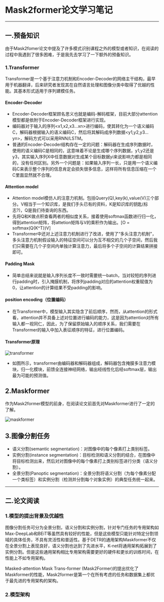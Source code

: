 # Mask2former论文学习笔记

***

## 一.预备知识

由于Mask2fomer论文中提及了许多模式识别课程之外的模型或者知识，在阅读的过程中我遇到了很多困难，于是我先去学习了一下额外的预备知识。

### 1.Transformer

Transformer是一个基于注意力机制和Encoder-Decoder的网络主干结构，最早用于机器翻译，后来研究者发现其在自然语言处理和图像分类中取得了优越的性能。其基本形式适用于序列建模任务。

#### Encoder-Decoder

* Encoder-Decoder框架顾名思义也就是编码-解码框架，目前大部分attention模型都是依附于Encoder-Decoder框架进行实现。
* 编码器对于输入的序列<x1,x2,x3…xn>进行编码，使其转化为一个语义编码C，解码器根据输入的语义编码C，然后将其解码成序列数据<y1,y2,y3…yn>，解码方式可以采用RNN/LSTM。
* 普通的Encoder-Decoder结构存在一定的问题：解码器在生成序列数据时，使用的语义编码C是相同的，这意味着不论是生成哪个序列数据，y1,y2还是y3，其实输入序列X中任意数据对生成某个目标数据yi来说影响力都是相同的，没有任何区别。另外一个问题是：如果输入序列一长，只是用一个语义编码C来表示整个序列的信息肯定会损失很多信息，这样将所有信息压缩在一个C里面显然就不合理。

#### Attention model

* Attention model模仿人的注意力机制。包括Query(Q),key(k),value(V)三个部分。V相当于一个知识库，是我们手头已有的资料，K是知识库的钥匙(标志?)，Q是我们待查询的东西。
* 先将Q和K做点积查看两者的相似度关系，接着使用softmax函数进行归一化，得到attention矩阵，将attetion矩阵与V的乘积作为输出。\[O = softmax(Q{K^T})V\]
* Transformer中还对上述注意力机制进行了改进，使用了“多头注意力机制”，多头注意力机制假设输入的特征空间可以分为互不相交的几个子空间，然后我们只需要在几个子空间内单独计算注意力，最后将多个子空间的计算结果拼接即可。

#### Padding Mask

* 简单总结来说就是输入序列长度不一致时需要统一batch，当对较短的序列进行padding时，引入掩膜机制，将序列padding对应的attention权重赋值为0，让attention的计算结果不受padding的影响。

#### position encoding（位置编码）

* 在Transformer中，模型输入其实隐含了前后顺序，然而，从attention的形式看，attention并不具备上述对位置进行编码的能力，这是因为attention对所有输入都一视同仁，因此，为了保留原始输入的顺序关系，我们需要在Transformer的输入中加入表征顺序的特征，进行位置编码。

#### Transformer原理

![transformer](https://raw.githubusercontent.com/XB304/image/main/img/transformer.png)

* 如图所示，transformer由编码器和解码器组成，解码器包含掩膜多注意力模块，归一化模块，前馈全连接神经网络，输出经线性化后经softmax层，输出最为可能的预测值。

## 2.Maskformer

作为Mask2former模型的前身，在阅读论文前首先对Maskformer进行了一定的了解。

![maskformer](https://raw.githubusercontent.com/XB304/image/main/img/maskformer.png)

## 3.图像分割任务

* 语义分割(semantic segmentation)：对图像中的每个像素打上类别标签。
* 实例分割(instance segmentation)：目标检测和语义分割的结合，在图像中将目标检测出来，然后对对图像中的每个像素打上类别标签进行分类（语义分割）。
* 全景分割(Panoptic segmentation)：全景分割将语义分割（为每个像素分配一个类标签）和实例分割（检测并分割每个对象实例）的典型任务统一起来。

***

## 二.论文阅读

### 1.模型的提出背景及优越性

图像分割任务可分为全景分割，语义分割和实例分割，针对专门任务的专用架构如Max-DeepLab和BEiT等虽然具有较好的性能，但是这些模型只能针对特定分割领域的具体任务，不具有灵活性和普适性。基于DETR的通用架构Maskformer不仅在全景分割上表现良好，语义分割也达到了先进水平，K-net将通用架构拓展到了实例分割。但是这些通用架构相比专用架构需要更好的硬件和更长的训练时间，在性能上不如专用架构。

Masked-attention Mask Trans-former (Mask2Former)的提出优化了Maskformer的性能，Mask2former是第一个在所有考虑的任务和数据集上都优于最先进的专用架构的架构。

### 2.模型架构
